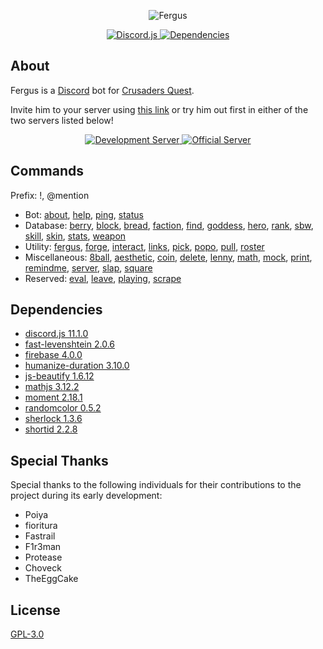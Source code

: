 <div align="center">
  <p>
    <img src="https://raw.githubusercontent.com/Johj/fergus/master/assets/banner.png" title="Fergus" />
  </p>

  <a href="https://www.npmjs.com/package/discord.js">
    <img src="https://img.shields.io/badge/discord.js-v11.1.0-blue.svg" title="Discord.js" />
  </a>
  <a href="https://david-dm.org/Johj/fergus">
    <img src="https://img.shields.io/david/Johj/fergus.svg" title="Dependencies" />
  </a>
</div>

## About
Fergus is a [Discord](https://discordapp.com/) bot for [Crusaders Quest](https://play.google.com/store/apps/details?id=com.nhnent.SKQUEST).

Invite him to your server using [this link](https://goo.gl/nDluCQ) or try him out first in either of the two servers listed below!

<div align="center">
  <a href="https://discord.gg/WjEFnzC">
    <img src="https://discordapp.com/api/guilds/258167954913361930/embed.png?style=banner2" title="Development Server"/>
  </a>
  <a href="https://discord.gg/6TRnyhj">
    <img src="https://discordapp.com/api/guilds/206599473282023424/embed.png?style=banner2" title="Official Server"/>
  </a>
</div>

## Commands
Prefix: !, @mention

- Bot:
  [about](https://github.com/Johj/fergus/blob/master/commands/about.js),
  [help](https://github.com/Johj/fergus/blob/master/commands/help.js),
  [ping](https://github.com/Johj/fergus/blob/master/commands/ping.js),
  [status](https://github.com/Johj/fergus/blob/master/commands/status.js)
- Database:
  [berry](https://github.com/Johj/fergus/blob/master/commands/berry.js),
  [block](https://github.com/Johj/fergus/blob/master/commands/block.js),
  [bread](https://github.com/Johj/fergus/blob/master/commands/bread.js),
  [faction](https://github.com/Johj/fergus/blob/master/commands/faction.js),
  [find](https://github.com/Johj/fergus/blob/master/commands/find.js),
  [goddess](https://github.com/Johj/fergus/blob/master/commands/goddess.js),
  [hero](https://github.com/Johj/fergus/blob/master/commands/hero.js),
  [rank](https://github.com/Johj/fergus/blob/master/commands/rank.js),
  [sbw](https://github.com/Johj/fergus/blob/master/commands/sbw.js),
  [skill](https://github.com/Johj/fergus/blob/master/commands/skill.js),
  [skin](https://github.com/Johj/fergus/blob/master/commands/skin.js),
  [stats](https://github.com/Johj/fergus/blob/master/commands/stats.js),
  [weapon](https://github.com/Johj/fergus/blob/master/commands/weapon.js)
- Utility:
  [fergus](https://github.com/Johj/fergus/blob/master/commands/fergus.js),
  [forge](https://github.com/Johj/fergus/blob/master/commands/forge.js),
  [interact](https://github.com/Johj/fergus/blob/master/commands/interact.js),
  [links](https://github.com/Johj/fergus/blob/master/commands/links.js),
  [pick](https://github.com/Johj/fergus/blob/master/commands/pick.js),
  [popo](https://github.com/Johj/fergus/blob/master/commands/popo.js),
  [pull](https://github.com/Johj/fergus/blob/master/commands/pull.js),
  [roster](https://github.com/Johj/fergus/blob/master/commands/roster.js)
- Miscellaneous:
  [8ball](https://github.com/Johj/fergus/blob/master/commands/8ball.js),
  [aesthetic](https://github.com/Johj/fergus/blob/master/commands/aesthetic.js),
  [coin](https://github.com/Johj/fergus/blob/master/commands/coin.js),
  [delete](https://github.com/Johj/fergus/blob/master/commands/delete.js),
  [lenny](https://github.com/Johj/fergus/blob/master/commands/lenny.js),
  [math](https://github.com/Johj/fergus/blob/master/commands/math.js),
  [mock](https://github.com/Johj/fergus/blob/master/commands/mock.js),
  [print](https://github.com/Johj/fergus/blob/master/commands/print.js),
  [remindme](https://github.com/Johj/fergus/blob/master/commands/remindme.js),
  [server](https://github.com/Johj/fergus/blob/master/commands/server.js),
  [slap](https://github.com/Johj/fergus/blob/master/commands/slap.js),
  [square](https://github.com/Johj/fergus/blob/master/commands/square.js)
- Reserved:
  [eval](https://github.com/Johj/fergus/blob/master/commands/eval.js),
  [leave](https://github.com/Johj/fergus/blob/master/commands/leave.js),
  [playing](https://github.com/Johj/fergus/blob/master/commands/playing.js),
  [scrape](https://github.com/Johj/fergus/blob/master/commands/scrape.js)

## Dependencies
- [discord.js 11.1.0](https://www.npmjs.com/package/discord.js)
- [fast-levenshtein 2.0.6](https://www.npmjs.com/package/fast-levenshtein)
- [firebase 4.0.0](https://www.npmjs.com/package/firebase)
- [humanize-duration 3.10.0](https://www.npmjs.com/package/humanize-duration)
- [js-beautify 1.6.12](https://www.npmjs.com/package/js-beautify)
- [mathjs 3.12.2](https://www.npmjs.com/package/mathjs)
- [moment 2.18.1](https://www.npmjs.com/package/moment)
- [randomcolor 0.5.2](https://www.npmjs.com/package/randomcolor)
- [sherlock 1.3.6](https://github.com/neilgupta/Sherlock)
- [shortid 2.2.8](https://www.npmjs.com/package/shortid)

## Special Thanks
Special thanks to the following individuals for their contributions to the project during its early development:
- Poiya
- fioritura
- Fastrail
- F1r3man
- Protease
- Choveck
- TheEggCake

## License
[GPL-3.0](https://raw.githubusercontent.com/Johj/fergus/master/LICENSE)
